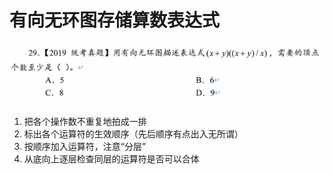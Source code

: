 # 有向无环图存储算数表达式

![](1.png)

1. 把各个操作数不重复地拍成一排
2. 标出各个运算符的生效顺序（先后顺序有点出入无所谓）
3. 按顺序加入运算符，注意“分层”
4. 从底向上逐层检查同层的运算符是否可以合体

